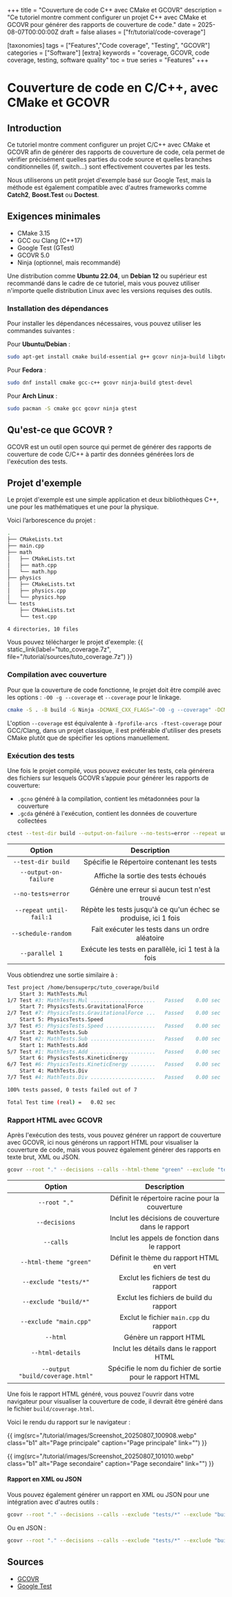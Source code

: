 +++
title = "Couverture de code C++ avec CMake et GCOVR"
description = "Ce tutoriel montre comment configurer un projet C++ avec CMake et GCOVR pour générer des rapports de couverture de code."
date = 2025-08-07T00:00:00Z
draft = false
aliases = ["fr/tutorial/code-coverage"]

[taxonomies]
tags = ["Features","Code coverage", "Testing", "GCOVR"]
categories = ["Software"]
[extra]
keywords = "coverage, GCOVR, code coverage, testing, software quality"
toc = true
series = "Features"
+++

# Couverture de code en C/C++, avec CMake et GCOVR

## Introduction

Ce tutoriel montre comment configurer un projet C/C++ avec CMake et GCOVR afin de générer des rapports de couverture de code, cela permet de vérifier précisément quelles parties du code source et quelles branches conditionnelles (if, switch...) sont effectivement couvertes par les tests.

Nous utiliserons un petit projet d'exemple basé sur Google Test, mais la méthode est également compatible avec d'autres frameworks comme **Catch2**, **Boost.Test** ou **Doctest**.

## Exigences minimales

- CMake 3.15
- GCC ou Clang (C++17)
- Google Test (GTest)
- GCOVR 5.0
- Ninja (optionnel, mais recommandé)

Une distribution comme **Ubuntu 22.04**, un **Debian 12** ou supérieur est recommandé dans le cadre de ce tutoriel, mais vous pouvez utiliser n'importe quelle distribution Linux avec les versions requises des outils.


### Installation des dépendances

Pour installer les dépendances nécessaires, vous pouvez utiliser les commandes suivantes :

Pour **Ubuntu/Debian** :

```bash
sudo apt-get install cmake build-essential g++ gcovr ninja-build libgtest-dev
```

Pour **Fedora** :

```bash
sudo dnf install cmake gcc-c++ gcovr ninja-build gtest-devel
```

Pour **Arch Linux** :

```bash
sudo pacman -S cmake gcc gcovr ninja gtest
```

## Qu'est-ce que GCOVR ?

GCOVR est un outil open source qui permet de générer des rapports de couverture de code C/C++ à partir des données générées lors de l'exécution des tests.

## Projet d'exemple

Le projet d'exemple est une simple application et deux bibliothèques C++, une pour les mathématiques et une pour la physique. 

Voici l’arborescence du projet :

```bash
.
├── CMakeLists.txt
├── main.cpp
├── math
│   ├── CMakeLists.txt
│   ├── math.cpp
│   └── math.hpp
├── physics
│   ├── CMakeLists.txt
│   ├── physics.cpp
│   └── physics.hpp
└── tests
    ├── CMakeLists.txt
    └── test.cpp

4 directories, 10 files
```

Vous pouvez télécharger le projet d'exemple: {{ static_link(label="tuto_coverage.7z", file="/tutorial/sources/tuto_coverage.7z") }}

### Compilation avec couverture

Pour que la couverture de code fonctionne, le projet doit être compilé avec les options : `-O0 -g --coverage` et `--coverage` pour le linkage.

```bash
cmake -S . -B build -G Ninja -DCMAKE_CXX_FLAGS="-O0 -g --coverage" -DCMAKE_EXE_LINKER_FLAGS="--coverage" && cmake --build build
```

L'option `--coverage` est équivalente à `-fprofile-arcs -ftest-coverage` pour GCC/Clang, dans un projet classique, il est préférable d'utiliser des presets CMake plutôt que de spécifier les options manuellement.

### Exécution des tests

Une fois le projet compilé, vous pouvez exécuter les tests, cela générera des fichiers sur lesquels GCOVR s’appuie pour générer les rapports de couverture:

- `.gcno` généré à la compilation, contient les métadonnées pour la couverture
- `.gcda` généré à l'exécution, contient les données de couverture collectées


```bash
ctest --test-dir build --output-on-failure --no-tests=error --repeat until-fail:1 --schedule-random --parallel 1
```

|         Option          |                           Description                           |
| :---------------------: | :-------------------------------------------------------------: |
|   `--test-dir build`    |           Spécifie le Répertoire contenant les tests            |
|  `--output-on-failure`  |               Affiche la sortie des tests échoués               |
|   `--no-tests=error`    |          Génère une erreur si aucun test n'est trouvé           |
| `--repeat until-fail:1` | Répète les tests jusqu'à ce qu'un échec se produise, ici 1 fois |
|   `--schedule-random`   |         Fait exécuter les tests dans un ordre aléatoire         |
|     `--parallel 1`      |      Exécute les tests en parallèle, ici 1 test à la fois       |

Vous obtiendrez une sortie similaire à :

```bash
Test project /home/bensuperpc/tuto_coverage/build
    Start 3: MathTests.Mul
1/7 Test #3: MathTests.Mul .....................   Passed    0.00 sec
    Start 7: PhysicsTests.GravitationalForce
2/7 Test #7: PhysicsTests.GravitationalForce ...   Passed    0.00 sec
    Start 5: PhysicsTests.Speed
3/7 Test #5: PhysicsTests.Speed ................   Passed    0.00 sec
    Start 2: MathTests.Sub
4/7 Test #2: MathTests.Sub .....................   Passed    0.00 sec
    Start 1: MathTests.Add
5/7 Test #1: MathTests.Add .....................   Passed    0.00 sec
    Start 6: PhysicsTests.KineticEnergy
6/7 Test #6: PhysicsTests.KineticEnergy ........   Passed    0.00 sec
    Start 4: MathTests.Div
7/7 Test #4: MathTests.Div .....................   Passed    0.00 sec

100% tests passed, 0 tests failed out of 7

Total Test time (real) =   0.02 sec
```

### Rapport HTML avec GCOVR

Après l'exécution des tests, vous pouvez générer un rapport de couverture avec GCOVR, ici nous générons un rapport HTML pour visualiser la couverture de code, mais vous pouvez également générer des rapports en texte brut, XML ou JSON.

```bash
gcovr --root "." --decisions --calls --html-theme "green" --exclude "tests/*" --exclude "build/*" --exclude "main.cpp" --html --html-details --output "build/coverage.html"
```

|              Option              |                        Description                        |
| :------------------------------: | :-------------------------------------------------------: |
|           `--root "."`           |      Définit le répertoire racine pour la couverture      |
|          `--decisions`           |    Inclut les décisions de couverture dans le rapport     |
|            `--calls`             |       Inclut les appels de fonction dans le rapport       |
|      `--html-theme "green"`      |         Définit le thème du rapport HTML en vert          |
|      `--exclude "tests/*"`       |          Exclut les fichiers de test du rapport           |
|      `--exclude "build/*"`       |          Exclut les fichiers de build du rapport          |
|      `--exclude "main.cpp"`      |          Exclut le fichier `main.cpp` du rapport          |
|             `--html`             |                  Génère un rapport HTML                   |
|         `--html-details`         |          Inclut les détails dans le rapport HTML          |
| `--output "build/coverage.html"` | Spécifie le nom du fichier de sortie pour le rapport HTML |

Une fois le rapport HTML généré, vous pouvez l'ouvrir dans votre navigateur pour visualiser la couverture de code, il devrait être généré dans le fichier `build/coverage.html`.

Voici le rendu du rapport sur le navigateur :

{{ img(src="/tutorial/images/Screenshot_20250807_100908.webp" class="b1" alt="Page principale" caption="Page principale" link="") }}

{{ img(src="/tutorial/images/Screenshot_20250807_101010.webp" class="b1" alt="Page secondaire" caption="Page secondaire" link="") }}

#### Rapport en XML ou JSON

Vous pouvez également générer un rapport en XML ou JSON pour une intégration avec d'autres outils :

```bash
gcovr --root "." --decisions --calls --exclude "tests/*" --exclude "build/*" --exclude "main.cpp" --xml-pretty --output "build/coverage.xml"
```

Ou en JSON :

```bash
gcovr --root "." --decisions --calls --exclude "tests/*" --exclude "build/*" --exclude "main.cpp" --json-pretty --output "build/coverage.json"
```

## Sources

- [GCOVR](https://gcovr.com/en/latest/)
- [Google Test](https://github.com/google/googletest)
